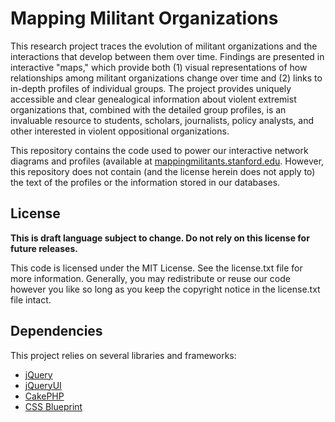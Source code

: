 Mapping Militant Organizations
==============================
This research project traces the evolution of militant organizations and the interactions that develop between them over time. Findings are presented in interactive "maps," which provide both (1) visual representations of how relationships among militant organizations change over time and (2) links to in-depth profiles of individual groups. The project provides uniquely accessible and clear genealogical information about violent extremist organizations that, combined with the detailed group profiles, is an invaluable resource to students, scholars, journalists, policy analysts, and other interested in violent oppositional organizations.

This repository contains the code used to power our interactive network diagrams and profiles (available at [mappingmilitants.stanford.edu](http://mappingmilitants.stanford.edu). However, this repository does not contain (and the license herein does not apply to) the text of the profiles or the information stored in our databases.

License
-------
**This is draft language subject to change. Do not rely on this license for future releases.**

This code is licensed under the MIT License. See the license.txt file for more information. Generally, you may redistribute or reuse our code however you like so long as you keep the copyright notice in the license.txt file intact.

Dependencies
------------
This project relies on several libraries and frameworks:

* [jQuery](http://www.jquery.com)
* [jQueryUI](http://www.jqueryui.com)
* [CakePHP](http://www.cakephp.org)
* [CSS Blueprint](http://www.blueprintcss.org/)